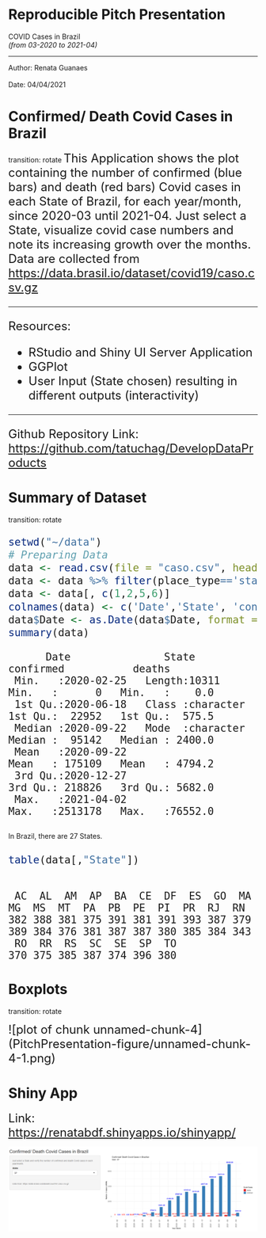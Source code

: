 Reproducible Pitch Presentation 
========================================================
COVID Cases in Brazil <br>
*(from 03-2020  to  2021-04)*

<hr>
Author: Renata Guanaes <br><br>
Date: 04/04/2021



Confirmed/ Death Covid Cases in Brazil
========================================================
transition: rotate
<font size = "5">This Application shows the plot containing the number of confirmed (blue bars) and death (red bars) Covid cases in each State of Brazil, for each year/month, since 2020-03 until 2021-04. Just select a State, visualize covid case numbers and note its increasing growth over the months. 
<br>
Data are collected from  https://data.brasil.io/dataset/covid19/caso.csv.gz

<hr>

Resources:
- RStudio and Shiny UI Server Application
- GGPlot 
- User Input (State chosen) resulting in different outputs (interactivity) 

<hr>

Github Repository Link: https://github.com/tatuchag/DevelopDataProducts 
</font>



Summary of Dataset
========================================================
transition: rotate



<font size = "5">

```r
setwd("~/data")
# Preparing Data
data <- read.csv(file = "caso.csv", header = TRUE, encoding = "UTF-8", sep = ",")
data <- data %>% filter(place_type=='state')
data <- data[, c(1,2,5,6)] 
colnames(data) <- c('Date','State', 'confirmed', 'deaths')
data$Date <- as.Date(data$Date, format = '%Y-%m-%d')
summary(data)
```

```
      Date               State             confirmed           deaths       
 Min.   :2020-02-25   Length:10311       Min.   :      0   Min.   :    0.0  
 1st Qu.:2020-06-18   Class :character   1st Qu.:  22952   1st Qu.:  575.5  
 Median :2020-09-22   Mode  :character   Median :  95142   Median : 2400.0  
 Mean   :2020-09-22                      Mean   : 175109   Mean   : 4794.2  
 3rd Qu.:2020-12-27                      3rd Qu.: 218826   3rd Qu.: 5682.0  
 Max.   :2021-04-02                      Max.   :2513178   Max.   :76552.0  
```
</font>

In Brazil, there are 27 States.
<font size = "5">

```r
table(data[,"State"])
```

```

 AC  AL  AM  AP  BA  CE  DF  ES  GO  MA  MG  MS  MT  PA  PB  PE  PI  PR  RJ  RN 
382 388 381 375 391 381 391 393 387 379 389 384 376 381 387 387 380 385 384 343 
 RO  RR  RS  SC  SE  SP  TO 
370 375 385 387 374 396 380 
```
</font>


Boxplots 
========================================================
transition: rotate

<font size = "5">
![plot of chunk unnamed-chunk-4](PitchPresentation-figure/unnamed-chunk-4-1.png)
</font>


Shiny App
========================================================
<font size="5">Link: https://renatabdf.shinyapps.io/shinyapp/</font> 

![some caption](COVID_SP.PNG)





